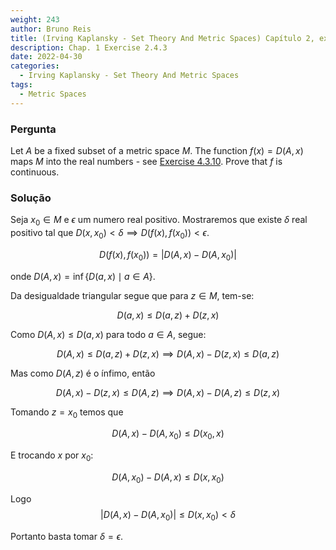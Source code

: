 ```yaml
---
weight: 243
author: Bruno Reis
title: (Irving Kaplansky - Set Theory And Metric Spaces) Capítulo 2, exercício 2.4.3
description: Chap. 1 Exercise 2.4.3
date: 2022-04-30
categories:
  - Irving Kaplansky - Set Theory And Metric Spaces
tags:
  - Metric Spaces
---
```

### Pergunta
Let $A$ be a fixed subset of a metric space $M$. The function $f(x) = D(A,x)$ maps $M$ into the real numbers - see [Exercise 4.3.10](../3/exercise-2.3.10). Prove that $f$ is continuous.

### Solução
Seja $x_0 \in M$ e $\epsilon$ um numero real positivo. Mostraremos que existe $\delta$ real positivo tal que $D(x,x_0) < \delta \implies D(f(x),f(x_0)) < \epsilon$.

$$
D(f(x),f(x_0)) = |D(A,x) - D(A,x_0)|
$$

onde $D(A,x) = \inf \lbrace D(a,x) \mid a \in A \rbrace$.

Da desigualdade triangular segue que para $z \in M$, tem-se:

$$
D(a,x) \leq D(a,z) + D(z,x)
$$

Como $D(A,x) \leq D(a,x)$ para todo $a \in A$, segue:

$$
D(A,x) \leq D(a,z) + D(z,x) \implies D(A,x) - D(z,x) \leq D(a,z)
$$

Mas como $D(A,z)$ é o ínfimo, então

$$
D(A,x) - D(z,x) \leq D(A,z) \implies D(A,x) - D(A,z) \leq D(z,x)
$$

Tomando $z = x_0$ temos que 

$$
D(A,x) - D(A,x_0) \leq D(x_0,x)
$$

E trocando $x$ por $x_0$:

$$
D(A,x_0) - D(A,x) \leq D(x,x_0)
$$

Logo 
$$
|D(A,x) - D(A,x_0)| \leq D(x,x_0) < \delta
$$

Portanto basta tomar $\delta = \epsilon$.
